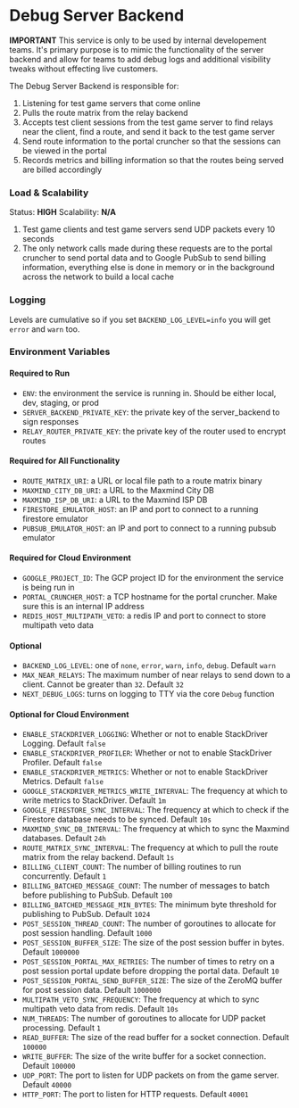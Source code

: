 # Debug Server Backend

**IMPORTANT** This service is only to be used by internal developement teams. It's primary purpose is to mimic the functionality of the server backend and allow for teams to add debug logs and additional visibility tweaks without effecting live customers.

The Debug Server Backend is responsible for:

1. Listening for test game servers that come online
2. Pulls the route matrix from the relay backend
3. Accepts test client sessions from the test game server to find relays near the client, find a route, and send it back to the test game server
4. Send route information to the portal cruncher so that the sessions can be viewed in the portal
5. Records metrics and billing information so that the routes being served are billed accordingly

### Load & Scalability

Status: **HIGH**
Scalability: **N/A**

1. Test game clients and test game servers send UDP packets every 10 seconds
2. The only network calls made during these requests are to the portal cruncher to send portal data and to Google PubSub to send billing information, everything else is done in memory or in the background across the network to build a local cache

### Logging

Levels are cumulative so if you set `BACKEND_LOG_LEVEL=info` you will get `error` and `warn` too.

### Environment Variables

#### Required to Run

- `ENV`: the environment the service is running in. Should be either local, dev, staging, or prod
- `SERVER_BACKEND_PRIVATE_KEY`: the private key of the server_backend to sign responses
- `RELAY_ROUTER_PRIVATE_KEY`: the private key of the router used to encrypt routes

#### Required for All Functionality

- `ROUTE_MATRIX_URI`: a URL or local file path to a route matrix binary
- `MAXMIND_CITY_DB_URI`: a URL to the Maxmind City DB
- `MAXMIND_ISP_DB_URI`: a URL to the Maxmind ISP DB
- `FIRESTORE_EMULATOR_HOST`: an IP and port to connect to a running firestore emulator 
- `PUBSUB_EMULATOR_HOST`: an IP and port to connect to a running pubsub emulator 

#### Required for Cloud Environment

- `GOOGLE_PROJECT_ID`: The GCP project ID for the environment the service is being run in
- `PORTAL_CRUNCHER_HOST`: a TCP hostname for the portal cruncher. Make sure this is an internal IP address
- `REDIS_HOST_MULTIPATH_VETO`: a redis IP and port to connect to store multipath veto data

#### Optional

- `BACKEND_LOG_LEVEL`: one of `none`, `error`, `warn`, `info`, `debug`. Default `warn`
- `MAX_NEAR_RELAYS`: The maximum number of near relays to send down to a client. Cannot be greater than `32`. Default `32`
- `NEXT_DEBUG_LOGS`: turns on logging to TTY via the core `Debug` function

#### Optional for Cloud Environment

- `ENABLE_STACKDRIVER_LOGGING`: Whether or not to enable StackDriver Logging. Default `false`
- `ENABLE_STACKDRIVER_PROFILER`: Whether or not to enable StackDriver Profiler. Default `false`
- `ENABLE_STACKDRIVER_METRICS`: Whether or not to enable StackDriver Metrics. Default `false`
- `GOOGLE_STACKDRIVER_METRICS_WRITE_INTERVAL`: The frequency at which to write metrics to StackDriver. Default `1m`
- `GOOGLE_FIRESTORE_SYNC_INTERVAL`: The frequency at which to check if the Firestore database needs to be synced. Default `10s`
- `MAXMIND_SYNC_DB_INTERVAL`: The frequency at which to sync the Maxmind databases. Default `24h`
- `ROUTE_MATRIX_SYNC_INTERVAL`: The frequency at which to pull the route matrix from the relay backend. Default `1s`
- `BILLING_CLIENT_COUNT`: The number of billing routines to run concurrently. Default `1`
- `BILLING_BATCHED_MESSAGE_COUNT`: The number of messages to batch before publishing to PubSub. Default `100`
- `BILLING_BATCHED_MESSAGE_MIN_BYTES`: The minimum byte threshold for publishing to PubSub. Default `1024`
- `POST_SESSION_THREAD_COUNT`: The number of goroutines to allocate for post session handling. Default `1000`
- `POST_SESSION_BUFFER_SIZE`: The size of the post session buffer in bytes. Default `1000000`
- `POST_SESSION_PORTAL_MAX_RETRIES`: The number of times to retry on a post session portal update before dropping the portal data. Default `10`
- `POST_SESSION_PORTAL_SEND_BUFFER_SIZE`: The size of the ZeroMQ buffer for post session data. Default `1000000`
- `MULTIPATH_VETO_SYNC_FREQUENCY`: The frequency at which to sync multipath veto data from redis. Default `10s`
- `NUM_THREADS`: The number of goroutines to allocate for UDP packet processing. Default `1`
- `READ_BUFFER`: The size of the read buffer for a socket connection. Default `100000`
- `WRITE_BUFFER`: The size of the write buffer for a socket connection. Default `100000`
- `UDP_PORT`: The port to listen for UDP packets on from the game server. Default `40000`
- `HTTP_PORT`: The port to listen for HTTP requests. Default `40001`
